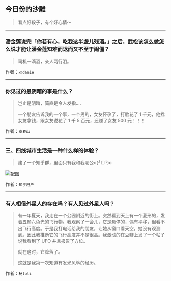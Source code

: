 ## 今日份的沙雕

> 看点好段子，有个好心情～


 
---

### 潘金莲说完「你若有心，吃我这半盏儿残酒。」之后，武松该怎么做怎么说才能让潘金莲知难而退而又不至于闹僵？

> 司机一滴酒，亲人两行泪。


作者：`邓danie`

---

### 你见过的最阴暗的事是什么？

> 岂止是阴暗，简直是令人发指....
> 
> 一个朋友告诉我的一个事，一个男的，女友怀孕了，打胎花了 1 千元，他找女友拿钱，跟女友说花了 1 千 5 百元，还赚了女友 500 元！！！


作者：`秦春山`

---

### 三、四线城市生活是一种什么样的体验？

> 建了一个知乎群，里面只有我和我老公o(╯□╰)o



![配图](http://pic3.zhimg.com/70/0b9012ab79fa9d149959ec37bca40132_b.jpg)


作者：`知乎用户`

---

### 有人相信外星人的存在吗？有人见过外星人吗？

> 有一年夏天，我走在一个公园附近的街上。突然看到天上有一个菱形的，发着五颜六色光的飞行物。我观察了一会儿，它是悬停的，偶有平移，但看不出飞行高度。于是我打电话给我的朋友，让她从窗口看天空，她没有观测到。因此我推断它的飞行高度并不是很高。我激动的在豆瓣上发了一个帖子说我看到了 UFO 并且报告了方位。
> 
> 就在这时，它降落了。
> 
> 这就是我第一次知道有发光风筝的经历。


作者：`杨loli`